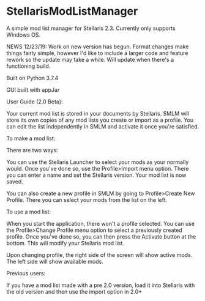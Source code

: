 # StellarisModListManager

A simple mod list manager for Stellaris 2.3. Currently only supports Windows OS.

NEWS 12/23/19: Work on new version has begun. Format changes make things fairly simple, however I'd like to include a larger code and feature rework so the update may take a while. Will update when there's a functioning build.

Built on Python 3.7.4

GUI built with appJar

User Guide (2.0 Beta):

Your current mod list is stored in your documents by Stellaris.
SMLM will store its own copies of any mod lists you create or import as a profile.
You can edit the list independently in SMLM and activate it once you're satisfied.

To make a mod list:

There are two ways:

You can use the Stellaris Launcher to select your mods as your normally would.
Once you've done so, use the Profile>Import menu option.
There you can enter a name and set the Stellaris version.
Your mod list is now saved.

You can also create a new profile in SMLM by going to Profile>Create New Profile.
There you can select your mods from the list on the left.

To use a mod list:

When you start the application, there won't a profile selected.
You can use the Profile>Change Profile menu option to select a previously created profile.
Once you've done so, you can then press the Activate button at the bottom.
This will modify your Stellaris mod list.

Upon changing profile, the right side of the screen will show active mods.
The left side will show available mods.

Previous users:

If you have a mod list made with a pre 2.0 version, load it into Stellaris with the old version and then use the import option in 2.0+ 
